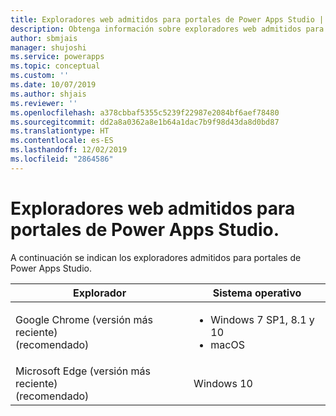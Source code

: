 ```yaml
---
title: Exploradores web admitidos para portales de Power Apps Studio | Microsoft Docs
description: Obtenga información sobre exploradores web admitidos para portales de Power Apps Studio.
author: sbmjais
manager: shujoshi
ms.service: powerapps
ms.topic: conceptual
ms.custom: ''
ms.date: 10/07/2019
ms.author: shjais
ms.reviewer: ''
ms.openlocfilehash: a378cbbaf5355c5239f22987e2084bf6aef78480
ms.sourcegitcommit: dd2a8a0362a8e1b64a1dac7b9f98d43da8d0bd87
ms.translationtype: HT
ms.contentlocale: es-ES
ms.lasthandoff: 12/02/2019
ms.locfileid: "2864586"
---
```

# <a name="supported-web-browsers-for-power-apps-portals-studio"></a>Exploradores web admitidos para portales de Power Apps Studio.

A continuación se indican los exploradores admitidos para portales de Power Apps Studio.

| **Explorador**                     | **Sistema operativo**           |
|---------------------------------|--------------------------------|
| Google Chrome (versión más reciente)<br>(recomendado)                    | <ul><li>Windows 7 SP1, 8.1 y 10</li><li>macOS</li></ul>      |
| Microsoft Edge (versión más reciente)<br> (recomendado)                    | Windows 10                     |
